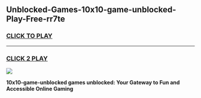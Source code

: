 
## Unblocked-Games-10x10-game-unblocked-Play-Free-rr7te
<h3>
<a href="https://premium76.site?title=10x10-game-unblocked&ref=10A">CLICK TO PLAY</a></h3>
<hr>

<h3>
<a href="https://premium76.site?title=10x10-game-unblocked&ref=10A">CLICK 2 PLAY</a>
  
</h3>

<a href="https://premium76.site?title=10x10-game-unblocked&ref=10A"><img src="https://clearcache.store/games.png"></a>


**10x10-game-unblocked games unblocked: Your Gateway to Fun and Accessible Online Gaming**

